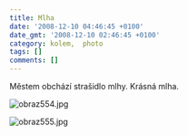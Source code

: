 ```yaml
---
title: Mlha
date: '2008-12-10 04:46:45 +0100'
date_gmt: '2008-12-10 02:46:45 +0100'
category: kolem,  photo
tags: []
comments: []
---
```

<p>Městem obchází strašidlo mlhy. Krásná mlha.</p>
<p><img src='/assets/migrated/wp-uploads/2008/12/obraz554.jpg' alt='obraz554.jpg' /></p>
<p><img src='/assets/migrated/wp-uploads/2008/12/obraz555.jpg' alt='obraz555.jpg' /></p>
